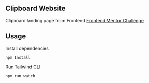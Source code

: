 ## Clipboard Website

Clipboard landing page from Frontend [Frontend Mentor Challenge](https://www.frontendmentor.io/challenges/clipboard-landing-page-5cc9bccd6c4c91111378ecb9)

## Usage

Install dependencies

```npm Install```

Run Tailwind CLI

```npm run watch```
